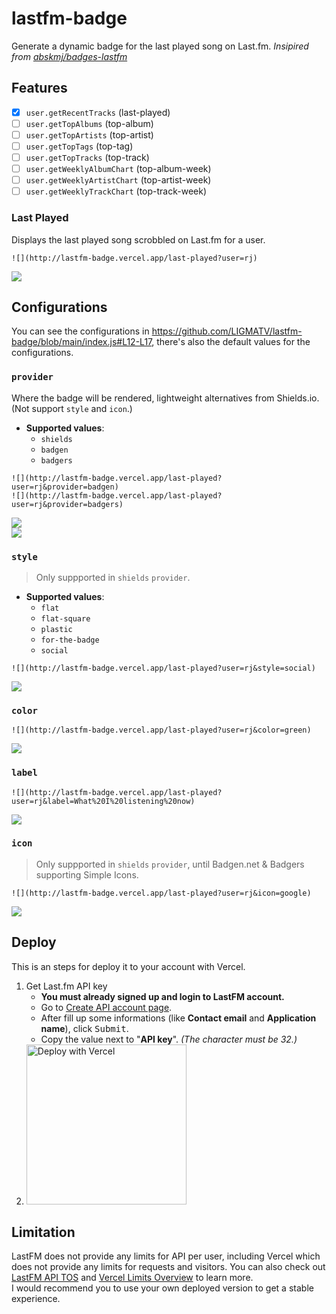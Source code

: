 # lastfm-badge
Generate a dynamic badge for the last played song on Last.fm. _Insipired from [abskmj/badges-lastfm](https://github.com/abskmj/badges-lastfm)_

## Features
- [x] `user.getRecentTracks` (last-played)
- [ ] `user.getTopAlbums` (top-album)
- [ ] `user.getTopArtists` (top-artist)
- [ ] `user.getTopTags` (top-tag)
- [ ] `user.getTopTracks` (top-track)
- [ ] `user.getWeeklyAlbumChart` (top-album-week)
- [ ] `user.getWeeklyArtistChart` (top-artist-week)
- [ ] `user.getWeeklyTrackChart` (top-track-week)

### Last Played

Displays the last played song scrobbled on Last.fm for a user.

```
![](http://lastfm-badge.vercel.app/last-played?user=rj)
```
![](http://lastfm-badge.vercel.app/last-played?user=rj)


## Configurations

You can see the configurations in https://github.com/LIGMATV/lastfm-badge/blob/main/index.js#L12-L17, there's also the default values for the configurations.

### `provider`
Where the badge will be rendered, lightweight alternatives from Shields.io. (Not support `style` and `icon`.)
- **Supported values**:
  - `shields`
  - `badgen`
  - `badgers`
```
![](http://lastfm-badge.vercel.app/last-played?user=rj&provider=badgen)  
![](http://lastfm-badge.vercel.app/last-played?user=rj&provider=badgers)
```
![](http://lastfm-badge.vercel.app/last-played?user=rj&provider=badgen)  
![](http://lastfm-badge.vercel.app/last-played?user=rj&provider=badgers)

### `style`
> Only suppported in `shields` `provider`.
- **Supported values**:
  - `flat`
  - `flat-square`
  - `plastic`
  - `for-the-badge`
  - `social`
```
![](http://lastfm-badge.vercel.app/last-played?user=rj&style=social)
```
![](http://lastfm-badge.vercel.app/last-played?user=rj&style=social)

### `color`
```
![](http://lastfm-badge.vercel.app/last-played?user=rj&color=green)
```
![](http://lastfm-badge.vercel.app/last-played?user=rj&color=green)

### `label`
```
![](http://lastfm-badge.vercel.app/last-played?user=rj&label=What%20I%20listening%20now)
```
![](http://lastfm-badge.vercel.app/last-played?user=rj&label=What%20I%20listening%20now)

### `icon`
> Only suppported in `shields` `provider`, until Badgen.net & Badgers supporting Simple Icons.
```
![](http://lastfm-badge.vercel.app/last-played?user=rj&icon=google)
```
![](http://lastfm-badge.vercel.app/last-played?user=rj&icon=google)

## Deploy

This is an steps for deploy it to your account with Vercel.

1. Get Last.fm API key
   - **You must already signed up and login to LastFM account.**
   - Go to [Create API account page](https://www.last.fm/api/account/create).
   - After fill up some informations (like **Contact email** and **Application name**), click <kbd>Submit</kbd>.
   - Copy the value next to "**API key**". _(The character must be 32.)_
2. [<img src="https://vercel.com/button" alt="Deploy with Vercel" width="256"/>](https://vercel.com/new/clone?repository-url=https%3A%2F%2Fgithub.com%2FLIGMATV%2Flastfm-badge&env=API_KEY&envDescription=LastFM%20API%20key.&envLink=https%3A%2F%2Fgithub.com%2FLIGMATV%2Flastfm-badge%2Ftree%2Fmain%3Ftab%3Dreadme-ov-file%23deploy&project-name=lastfm-badge&repository-name=lastfm-badge)

## Limitation

LastFM does not provide any limits for API per user, including Vercel which does not provide any limits for requests and visitors.
You can also check out [LastFM API TOS](https://www.last.fm/api/tos) and [Vercel Limits Overview](https://vercel.com/docs/limits/overview) to learn more.  
I would recommend you to use your own deployed version to get a stable experience.
